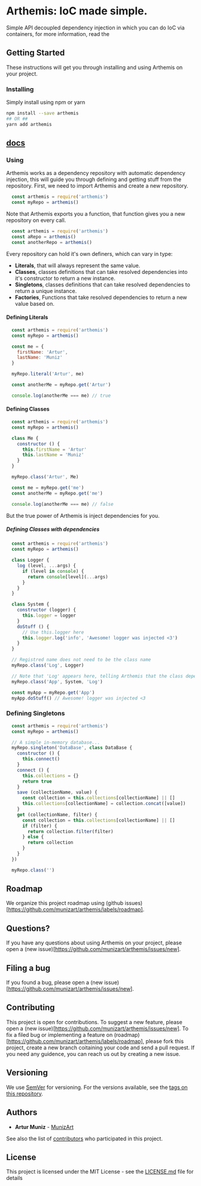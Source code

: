 # Arthemis: IoC made simple.
Simple API decoupled dependency injection in which you can do IoC via containers, for more information, read the 

## Getting Started
These instructions will get you through installing and using Arthemis on your project.

### Installing
Simply install using npm or yarn
```sh
npm install --save arthemis
## OR ##
yarn add arthemis
```
## [docs](https://github.com/munizart/arthemis/tree/master/docs)


### Using
Arthemis works as a dependency repository with automatic dependency injection, this will guide you through defining and getting stuff from the repository.
First, we need to import Arthemis and create a new repository.

```javascript
  const arthemis = require('arthemis')
  const myRepo = arthemis()
```

Note that Arthemis exports you a function, that function gives you a new repository on every call.

```javascript
  const arthemis = require('arthemis')
  const aRepo = arthemis()
  const anotherRepo = arthemis()
```

Every repository can hold it's own definers, which can vary in type:
- **Literals**, that will always represent the same value.
- **Classes**, classes definitions that can take resolved dependencies into it's constructor to return a new instance.
- **Singletons**, classes definitions that can take resolved dependencies to return a unique instance.
- **Factories**, Functions that take resolved dependencies to return a new value based on.

#### Defining Literals

```javascript
  const arthemis = require('arthemis')
  const myRepo = arthemis()

  const me = {
    firstName: 'Artur',
    lastName: 'Muniz'
  }

  myRepo.literal('Artur', me)

  const anotherMe = myRepo.get('Artur')

  console.log(anotherMe === me) // true
```

#### Defining Classes
```javascript
  const arthemis = require('arthemis')
  const myRepo = arthemis()

  class Me {
    constructor () {
      this.firstName = 'Artur'
      this.lastName = 'Muniz'
    }
  }

  myRepo.class('Artur', Me)

  const me = myRepo.get('me')
  const anotherMe = myRepo.get('me')

  console.log(anotherMe === me) // false
```
But the true power of Arthemis is inject dependencies for you.
##### Defining Classes with dependencies
```javascript
  const arthemis = require('arthemis')
  const myRepo = arthemis()

  class Logger {
    log (level, ...args) {
      if (level in console) {
        return console[level](...args)
      }
    }
  }

  class System {
    constructor (logger) {
      this.logger = logger
    }
    doStuff () {
      // Use this.logger here
      this.logger.log('info', 'Awesome! logger was injected <3')
    }
  }

  // Registred name does not need to be the class name
  myRepo.class('Log', Logger)

  // Note that 'Log' appears here, telling Arthemis that the class depends on some 'Log'
  myRepo.class('App', System, 'Log')

  const myApp = myRepo.get('App')
  myApp.doStuff() // Awesome! logger was injected <3
```
### Defining Singletons
```javascript
  const arthemis = require('arthemis')
  const myRepo = arthemis()

  // A simple in-memory database...
  myRepo.singleton('DataBase', class DataBase {
    constructor () {
      this.connect()
    }
    connect () {
      this.collections = {}
      return true
    }
    save (collectionName, value) {
      const collection = this.collections[collectionName] || []
      this.collections[collectionName] = collection.concat([value])
    }
    get (collectionName, filter) {
      const collection = this.collections[collectionName] || []
      if (filter) {
        return collection.filter(filter)
      } else {
        return collection
      }
    }
  })

  myRepo.class('')
```

## Roadmap

We organize this project roadmap using (github issues)[https://github.com/munizart/arthemis/labels/roadmap].

## Questions?
If you have any questions about using Arthemis on your project, please open a (new issue)[https://github.com/munizart/arthemis/issues/new].

## Filing a bug

If you found a bug, please open a (new issue)[https://github.com/munizart/arthemis/issues/new].

## Contributing

This project is open for contributions.
To suggest a new feature, please open a (new issue)[https://github.com/munizart/arthemis/issues/new].
To fix a filed bug or implementing a feature on (roadmap)[https://github.com/munizart/arthemis/labels/roadmap], please fork this project, create a new branch coitaining your code and send a pull request. If you need any guidence, you can reach us out by creating a new issue.

## Versioning

We use [SemVer](http://semver.org/) for versioning. For the versions available, see the [tags on this repository](https://github.com/your/project/tags).

## Authors

* **Artur Muniz** - [MunizArt](https://github.com/Munizart)

See also the list of [contributors](https://github.com/munizart/arthemis/contributors) who participated in this project.

## License

This project is licensed under the MIT License - see the [LICENSE.md](LICENSE.md) file for details
